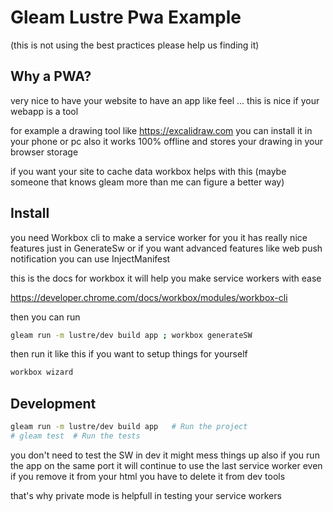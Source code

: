 # Gleam Lustre Pwa Example
(this is not using the best practices please help us finding it)

## Why a PWA? 

very nice to have your website to have an app like feel ...
this is nice if your webapp is a tool

for example a drawing tool like https://excalidraw.com you can install it in your phone or pc also it works 100% offline and stores your drawing in your browser storage

if you want your site to cache data workbox helps with this (maybe someone that knows gleam more than me can figure a better way)


## Install

you need Workbox cli to make a service worker for you it has really nice features just in
GenerateSw or if you want advanced features like web push notification you can use InjectManifest

this is the docs for workbox it will help you make service workers with ease

https://developer.chrome.com/docs/workbox/modules/workbox-cli

then you can run 
```sh
gleam run -m lustre/dev build app ; workbox generateSW

```

then run it like this if you want to setup things for yourself

```sh 
workbox wizard
```


## Development

```sh
gleam run -m lustre/dev build app   # Run the project
# gleam test  # Run the tests
```

you don't need to test the SW in dev it might mess things up also if you run the app on the same port it will continue to use the last service worker even if you remove it from your html you have to delete it from dev tools

that's why private mode is helpfull in testing your service workers

